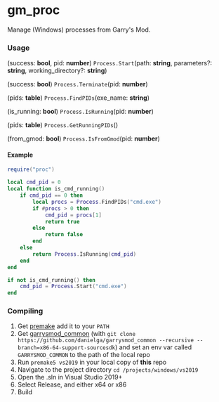 # gm_proc
Manage (Windows) processes from Garry's Mod.

### Usage
(success: **bool**, pid: **number**) `Process.Start`(path: **string**, parameters?: **string**, working_directory?: **string**)

(success: **bool**) `Process.Terminate`(pid: **number**)

(pids: **table**) `Process.FindPIDs`(exe_name: **string**)

(is_running: **bool**) `Process.IsRunning`(pid: **number**)

(pids: **table**) `Process.GetRunningPIDs`()

(from_gmod: **bool**) `Process.IsFromGmod`(pid: **number**)

#### Example
```lua
require("proc")

local cmd_pid = 0
local function is_cmd_running()
	if cmd_pid == 0 then
		local procs = Process.FindPIDs("cmd.exe")
		if #procs > 0 then
			cmd_pid = procs[1]
			return true
		else
			return false
		end
	else
		return Process.IsRunning(cmd_pid)
	end
end

if not is_cmd_running() then
	cmd_pid = Process.Start("cmd.exe")
end
```

### Compiling
1) Get [premake](https://github.com/premake/premake-core/releases/download/v5.0.0-alpha14/premake-5.0.0-alpha14-linux.tar.gz) add it to your `PATH`
2) Get [garrysmod_common](https://github.com/danielga/garrysmod_common) (with `git clone https://github.com/danielga/garrysmod_common --recursive --branch=x86-64-support-sourcesdk`) and set an env var called `GARRYSMOD_COMMON` to the path of the local repo
3) Run `premake5 vs2019` in your local copy of **this** repo
4) Navigate to the project directory `cd /projects/windows/vs2019`
5) Open the .sln in Visual Studio 2019+
6) Select Release, and either x64 or x86
7) Build
